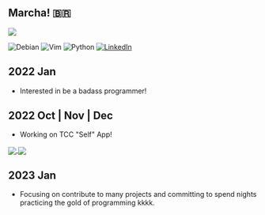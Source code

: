 ## Marcha! 🇧🇷

<img align="center" src="https://github-readme-stats.vercel.app/api?username=nbdyleto&show_icons=true&theme=transparent"/>

![Debian](https://img.shields.io/badge/Debian-D70A53?style=for-the-badge&logo=debian&logoColor=white)
![Vim](https://img.shields.io/badge/VIM-%2311AB00.svg?style=for-the-badge&logo=vim&logoColor=white)
![Python](https://img.shields.io/badge/python-3670A0?style=for-the-badge&logo=python&logoColor=ffdd54)
<a href="">![LinkedIn](https://img.shields.io/badge/linkedin-%230077B5.svg?style=for-the-badge&logo=linkedin&logoColor=white)</a>

## 2022 Jan
- Interested in be a badass programmer!
## 2022 Oct | Nov | Dec
- Working on TCC "Self" App!

<a href="https://github.com/Nbdyleto/PySide6_Self_TCC_2022">
  <img align="center" src="https://github-readme-stats.vercel.app/api/pin/?username=nbdyleto&repo=PySide6_Self_TCC_2022&show_owner=true"/>
</a>
<a href="https://github.com/Nbdyleto/pomodorocrias">
  <img align="center" src="https://github-readme-stats.vercel.app/api/pin/?username=nbdyleto&repo=pomodorocrias"/>
</a>

## 2023 Jan
- Focusing on contribute to many projects and committing to spend nights practicing the gold of programming kkkk.

